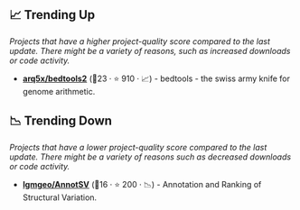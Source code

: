 ## 📈 Trending Up

_Projects that have a higher project-quality score compared to the last update. There might be a variety of reasons, such as increased downloads or code activity._

- <b><a href="https://github.com/arq5x/bedtools2">arq5x/bedtools2</a></b> (🥇23 ·  ⭐ 910 · 📈) - bedtools - the swiss army knife for genome arithmetic.

## 📉 Trending Down

_Projects that have a lower project-quality score compared to the last update. There might be a variety of reasons such as decreased downloads or code activity._

- <b><a href="https://github.com/lgmgeo/AnnotSV">lgmgeo/AnnotSV</a></b> (🥈16 ·  ⭐ 200 · 📉) - Annotation and Ranking of Structural Variation.

